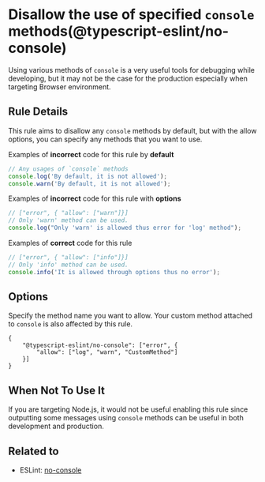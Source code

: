 # Disallow the use of specified `console` methods(@typescript-eslint/no-console)

Using various methods of `console` is a very useful tools for debugging while developing, but it may not be the case for the production especially when targeting Browser environment.

## Rule Details

This rule aims to disallow any `console` methods by default, but with the allow options, you can specify any methods that you want to use.

Examples of **incorrect** code for this rule by **default**

```ts
// Any usages of `console` methods
console.log('By default, it is not allowed');
console.warn('By default, it is not allowed');
```

Examples of **incorrect** code for this rule with **options**

```ts
// ["error", { "allow": ["warn"]}]
// Only 'warn' method can be used.
console.log("Only 'warn' is allowed thus error for 'log' method");
```

Examples of **correct** code for this rule

```ts
// ["error", { "allow": ["info"]}]
// Only 'info' method can be used.
console.info('It is allowed through options thus no error');
```

## Options

Specify the method name you want to allow. Your custom method attached to `console`
is also affected by this rule.

```CJSON
{
    "@typescript-eslint/no-console": ["error", {
        "allow": ["log", "warn", "CustomMethod"]
    }]
}
```

## When Not To Use It

If you are targeting Node.js, it would not be useful enabling this rule since outputting some messages using `console` methods can be useful in both development and production.

## Related to

- ESLint: [no-console](https://eslint.org/docs/rules/no-console)

